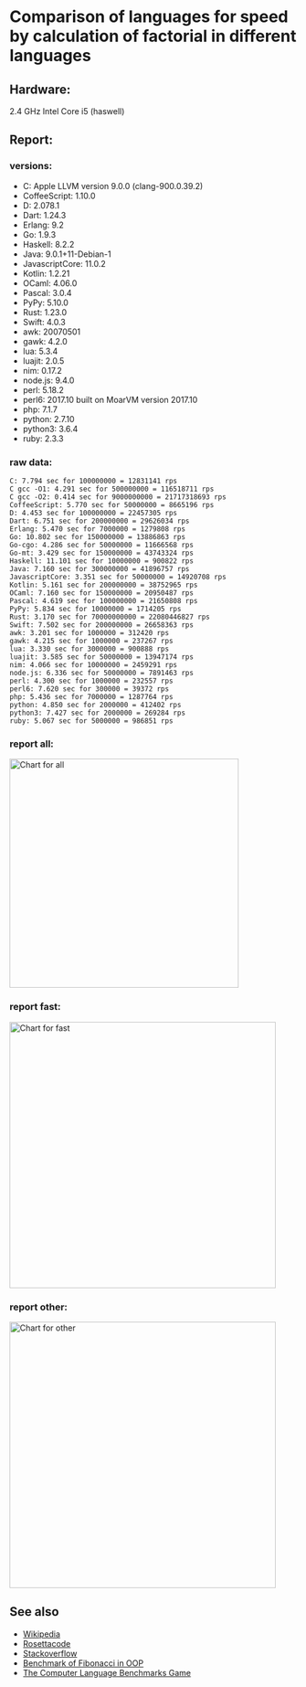 Comparison of languages for speed by calculation of factorial in different languages
====================================================================================

Hardware:
---------
2.4 GHz Intel Core i5 (haswell)

Report:
-------
### versions:

  * C: Apple LLVM version 9.0.0 (clang-900.0.39.2)
  * CoffeeScript: 1.10.0
  * D: 2.078.1
  * Dart: 1.24.3
  * Erlang: 9.2
  * Go: 1.9.3
  * Haskell: 8.2.2
  * Java: 9.0.1+11-Debian-1
  * JavascriptCore: 11.0.2
  * Kotlin: 1.2.21
  * OCaml: 4.06.0
  * Pascal: 3.0.4
  * PyPy: 5.10.0
  * Rust: 1.23.0
  * Swift: 4.0.3
  * awk: 20070501
  * gawk: 4.2.0
  * lua: 5.3.4
  * luajit: 2.0.5
  * nim: 0.17.2
  * node.js: 9.4.0
  * perl: 5.18.2
  * perl6: 2017.10 built on MoarVM version 2017.10
  * php: 7.1.7
  * python: 2.7.10
  * python3: 3.6.4
  * ruby: 2.3.3


### raw data:

    C: 7.794 sec for 100000000 = 12831141 rps
    C gcc -O1: 4.291 sec for 500000000 = 116518711 rps
    C gcc -O2: 0.414 sec for 9000000000 = 21717318693 rps
    CoffeeScript: 5.770 sec for 50000000 = 8665196 rps
    D: 4.453 sec for 100000000 = 22457305 rps
    Dart: 6.751 sec for 200000000 = 29626034 rps
    Erlang: 5.470 sec for 7000000 = 1279808 rps
    Go: 10.802 sec for 150000000 = 13886863 rps
    Go-cgo: 4.286 sec for 50000000 = 11666568 rps
    Go-mt: 3.429 sec for 150000000 = 43743324 rps
    Haskell: 11.101 sec for 10000000 = 900822 rps
    Java: 7.160 sec for 300000000 = 41896757 rps
    JavascriptCore: 3.351 sec for 50000000 = 14920708 rps
    Kotlin: 5.161 sec for 200000000 = 38752965 rps
    OCaml: 7.160 sec for 150000000 = 20950487 rps
    Pascal: 4.619 sec for 100000000 = 21650808 rps
    PyPy: 5.834 sec for 10000000 = 1714205 rps
    Rust: 3.170 sec for 70000000000 = 22080446827 rps
    Swift: 7.502 sec for 200000000 = 26658363 rps
    awk: 3.201 sec for 1000000 = 312420 rps
    gawk: 4.215 sec for 1000000 = 237267 rps
    lua: 3.330 sec for 3000000 = 900888 rps
    luajit: 3.585 sec for 50000000 = 13947174 rps
    nim: 4.066 sec for 10000000 = 2459291 rps
    node.js: 6.336 sec for 50000000 = 7891463 rps
    perl: 4.300 sec for 1000000 = 232557 rps
    perl6: 7.620 sec for 300000 = 39372 rps
    php: 5.436 sec for 7000000 = 1287764 rps
    python: 4.850 sec for 2000000 = 412402 rps
    python3: 7.427 sec for 2000000 = 269284 rps
    ruby: 5.067 sec for 5000000 = 986851 rps


### report all:

<img alt="Chart for all" width="401" src="https://chart.googleapis.com/chart?cht=bhs&chs=602x498&chd=t%3A116518710%2C43743323%2C41896757%2C38752965%2C29626034%2C26658363%2C22457305%2C21650807%2C20950487%2C14920708%2C13947173%2C13886863%2C12831141%2C11666568%2C8665196%2C7891463%2C2459290%2C1714204%2C1287764%2C1279807%2C986851%2C900888%2C900822%2C412402%2C312420%2C269284%2C237266%2C232556&chco=4d89f9&chbh=12&chds=0,116518710.819273&chxt=x,y,r&chxl=1%3A%7Cperl%7Cgawk%7Cpython3%7Cawk%7Cpython%7CHaskell%7Clua%7Cruby%7CErlang%7Cphp%7CPyPy%7Cnim%7Cnode.js%7CCoffeeScript%7CGo-cgo%7CC%7CGo%7Cluajit%7CJavascriptCore%7COCaml%7CPascal%7CD%7CSwift%7CDart%7CKotlin%7CJava%7CGo-mt%7CC%20gcc%20-O1%7C2%3A%7C232556%20rps%7C237266%20rps%7C269284%20rps%7C312420%20rps%7C412402%20rps%7C900822%20rps%7C900888%20rps%7C986851%20rps%7C1279807%20rps%7C1287764%20rps%7C1714204%20rps%7C2459290%20rps%7C7891463%20rps%7C8665196%20rps%7C11666568%20rps%7C12831141%20rps%7C13886863%20rps%7C13947173%20rps%7C14920708%20rps%7C20950487%20rps%7C21650807%20rps%7C22457305%20rps%7C26658363%20rps%7C29626034%20rps%7C38752965%20rps%7C41896757%20rps%7C43743323%20rps%7C116518710%20rps%7C0%3A%7C0%20%25%7C10%20%25%7C20%20%25%7C30%20%25%7C40%20%25%7C50%20%25%7C60%20%25%7C70%20%25%7C80%20%25%7C90%20%25%7C100%20%25">

### report fast:

<img alt="Chart for fast" width="466" src="https://chart.googleapis.com/chart?cht=bhs&chs=700x311&chd=t%3A116518710%2C43743323%2C41896757%2C38752965%2C29626034%2C26658363%2C22457305%2C21650807%2C20950487%2C14920708%2C13947173%2C13886863%2C12831141%2C11666568%2C8665196%2C7891463%2C2459290&chco=4d89f9&chbh=12&chds=0,116518710.819273&chxt=x,y,r&chxl=1%3A%7Cnim%7Cnode.js%7CCoffeeScript%7CGo-cgo%7CC%7CGo%7Cluajit%7CJavascriptCore%7COCaml%7CPascal%7CD%7CSwift%7CDart%7CKotlin%7CJava%7CGo-mt%7CC%20gcc%20-O1%7C2%3A%7C2459290%20rps%7C7891463%20rps%7C8665196%20rps%7C11666568%20rps%7C12831141%20rps%7C13886863%20rps%7C13947173%20rps%7C14920708%20rps%7C20950487%20rps%7C21650807%20rps%7C22457305%20rps%7C26658363%20rps%7C29626034%20rps%7C38752965%20rps%7C41896757%20rps%7C43743323%20rps%7C116518710%20rps%7C0%3A%7C0%20%25%7C10%20%25%7C20%20%25%7C30%20%25%7C40%20%25%7C50%20%25%7C60%20%25%7C70%20%25%7C80%20%25%7C90%20%25%7C100%20%25">

### report other:

<img alt="Chart for other" width="466" src="https://chart.googleapis.com/chart?cht=bhs&chs=700x209&chd=t%3A1714204%2C1287764%2C1279807%2C986851%2C900888%2C900822%2C412402%2C312420%2C269284%2C237266%2C232556&chco=4d89f9&chbh=12&chds=0,1714204.61771411&chxt=x,y,r&chxl=1%3A%7Cperl%7Cgawk%7Cpython3%7Cawk%7Cpython%7CHaskell%7Clua%7Cruby%7CErlang%7Cphp%7CPyPy%7C2%3A%7C232556%20rps%7C237266%20rps%7C269284%20rps%7C312420%20rps%7C412402%20rps%7C900822%20rps%7C900888%20rps%7C986851%20rps%7C1279807%20rps%7C1287764%20rps%7C1714204%20rps%7C0%3A%7C0%20%25%7C10%20%25%7C20%20%25%7C30%20%25%7C40%20%25%7C50%20%25%7C60%20%25%7C70%20%25%7C80%20%25%7C90%20%25%7C100%20%25">



See also
--------

  * [Wikipedia](http://en.wikipedia.org/wiki/Factorial)
  * [Rosettacode](http://rosettacode.org/wiki/Factorial)
  * [Stackoverflow](http://stackoverflow.com/questions/23930/factorial-algorithms-in-different-languages)
  * [Benchmark of Fibonacci in OOP](https://github.com/Balancer/benchmarks-fib-obj)
  * [The Computer Language Benchmarks Game](http://benchmarksgame.alioth.debian.org)
